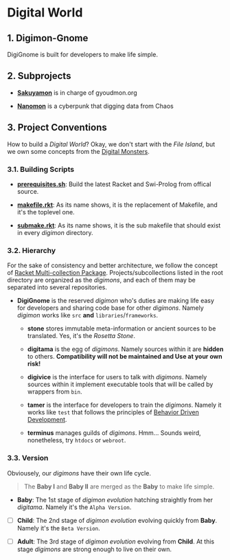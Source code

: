 # Digital World

## 1. Digimon-Gnome

DigiGnome is built for developers to make life simple.

## 2. Subprojects

* [**Sakuyamon**](https://github.com/digital-world/sakuyamon) is in
  charge of gyoudmon.org

* [**Nanomon**](https://github.com/digital-world/nanomon) is a cyberpunk
  that digging data from Chaos

## 3. Project Conventions

How to build a _Digital World_? Okay, we don't start with the _File
Island_, but we own some concepts from the [Digital
Monsters](http://en.wikipedia.org/wiki/Digimon).

### 3.1. Building Scripts

* [**prerequisites.sh**](DigiGnome/prerequisites.sh): Build the latest
  Racket and Swi-Prolog from offical source.

* [**makefile.rkt**](DigiGnome/makefile.rkt): As its name shows, it is
  the replacement of Makefile, and it's the toplevel one.

* [**submake.rkt**](DigiGnome/submake.rkt): As its name shows, it is the
  sub makefile that should exist in every _digimon_ directory.

### 3.2. Hierarchy

For the sake of consistency and better architecture, we follow the
concept of [Racket Multi-collection
Package](http://docs.racket-lang.org/pkg/Package\_Concepts.html\#%28tech.\_multi.\_collection.\_package%29).
Projects/subcollections listed in the root directory are organized as
the _digimons_, and each of them may be separated into several
repositories.

* **DigiGnome** is the reserved _digimon_ who's duties are making life
  easy for developers and sharing code base for other _digimons_.
  Namely _digimon_ works like `src` **and** `libraries`/`frameworks`.

  * **stone** stores immutable meta-information or ancient sources to be
    translated. Yes, it's the _Rosetta Stone_.

  * **digitama** is the egg of _digimons_.  Namely sources within it are
    **hidden** to others. **Compatibility will not be maintained and Use
    at your own risk!**

  * **digivice** is the interface for users to talk with _digimons_.
    Namely sources within it implement executable tools that will be
    called by wrappers from `bin`.

  * **tamer** is the interface for developers to train the _digimons_.
    Namely it works like `test` that follows  the principles of
    [Behavior Driven
    Development](http://en.wikipedia.org/wiki/Behavior-driven\_development).

  * **terminus** manages guilds of _digimons_. Hmm... Sounds weird,
    nonetheless, try `htdocs` or `webroot`.

### 3.3. Version

Obviousely, our _digimons_ have their own life cycle.

> The **Baby I** and **Baby II** are merged as the **Baby** to make life
> simple.

* **Baby**: The 1st stage of _digimon evolution_ hatching straightly
  from her _digitama_. Namely it's the `Alpha Version`.

* [ ] **Child**: The 2nd stage of _digimon evolution_ evolving quickly
  from **Baby**. Namely it's the `Beta Version`.

* [ ] **Adult**: The 3rd stage of _digimon evolution_ evolving from
  **Child**. At this stage _digimons_ are strong enough to live on their
  own.
